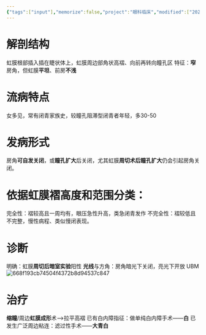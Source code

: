 ```yaml
---
{"tags":["input"],"memorize":false,"project":"眼科临床","modified":["2025-06-30","2025-06-26"],"dg-publish":true,"permalink":"/Boxes/高褶虹膜性青光眼/","dgPassFrontmatter":true}
---
```


# 解剖结构
虹膜根部插入插在睫状体上，虹膜周边部角状高褶、向前再转向瞳孔区
特征：**窄**房角，但虹膜**平坦**、前房**不浅**

# 流病特点
女多见，常有闭青家族史，较瞳孔阻滞型闭青者年轻，多30-50
# 发病形式
房角**可自发关闭**，或**瞳孔扩大**后关闭，尤其虹膜**周切术后瞳孔扩大**仍会引起房角关闭。

# 依据虹膜褶高度和范围分类：
完全性：褶较高且一周均有，眼压急性升高，类急闭青发作
不完全性：褶较低且不完整，慢性病程、类似慢闭表现。

# 诊断
明确：虹膜**周切后暗室实验**阳性
**光线**与方角：房角暗光下关闭，亮光下开放
UBM
![668f193cb74504f4372b8d94537c847](https://typora-notepic.oss-cn-shanghai.aliyuncs.com/668f193cb74504f4372b8d94537c847.jpg)


# 治疗
**缩瞳**/周边**虹膜成形**术-->拉平高褶
已有白内障指征：做单纯白内障手术——**白**
已发生广泛周边粘连：滤过性手术——**大青白**

